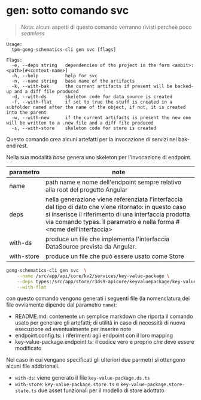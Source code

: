 # gen: sotto comando svc

> Nota: alcuni aspetti di questo comando verranno rivisti perche&egrave; poco _seamless_

```
Usage:
  tpm-gong-schematics-cli gen svc [flags]

Flags:
  -e, --deps string   dependencies of the project in the form <ambit>:<path>[#<context-name>]
  -h, --help          help for svc
  -n, --name string   base name of the artifacts
  -k, --with-bak      the current artifacts if present will be backed-up and a diff file produced
  -d, --with-ds       skeleton code for data source is created
  -f, --with-flat     if set to true the stuff is created in a subfolder named after the name of the object, if not, it is created into the parent
  -w, --with-new      if the current artifacts is present the new one will be written to a .new file and a diff file produced
  -s, --with-store    skeleton code for store is created
```

Questo comando crea alcuni artefatti per la invocazione di servizi nel bak-end rest.

Nella sua modalit&agrave; _base_ genera uno skeleton per l'invocazione di endpoint.

| parametro  | note                                                                                                                                                                                                                                                |
|------------|-----------------------------------------------------------------------------------------------------------------------------------------------------------------------------------------------------------------------------------------------------|
| name       | path name e nome dell'endpoint sempre relativo alla root del progetto Angular                                                                                                                                                                       |
| deps       | nella generazione viene referenziata l'interfaccia del tipo di dato che viene ritornato: in questo caso si inserisce il riferimento di una interfaccia prodotta via comando types. Il parametro &egrave; nella forma <path>#<nome dell'interfaccia> |
| with-ds    | produce un file che implementa l'interfaccia DataSource prevista da Angular.                                                                                                                                                                        |
| with-store | produce un file che pu&ograve; essere usato come Store                                                                                                                                                                                              |

```sh
gong-schematics-cli gen svc  \
    --name /src/app/api/core/kv2/services/key-value-package \
    --deps types:/src/app/store/r3ds9-apicore/keyvaluepackage/key-value-package#KeyValuePackage \
    --with-flat
```

con questo comando vengono generati i seguenti file (la nomenclatura dei file ovviamente dipende dal parametro `name`):

* README.md: contenente un semplice markdown che riporta il comando usato per generare gli artefatti; di utilit&agrave; in caso di necessit&agrave; di nuova esecuzione ed eventualmente per inserire note
* endpoint.config.ts: i riferimenti agli endpoint con il loro mapping
* key-value-package.endpoint.ts: il codice vero e proprio che deve essere modificato

Nel caso in cui vengano specificati gli ulteriori due parmetri si ottengono alcuni file addizionali.

* `with-ds`: viene generato il file `key-value-package.ds.ts`
* `with-store`: `key-value-package.store.ts` e `key-value-package.store-state.ts` due asset funzionali per il modello di store adottato
